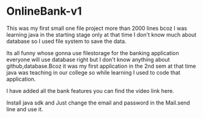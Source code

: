 # OnlineBank-v1
This was my first small one file project more than 2000 lines bcoz I was learning java in the starting stage only at that time I don't know much about database so I used file system to save the data.

Its all funny whose gonna use filestorage for the banking application everyone will use database right but I don't know anything about github,database.Bcoz it
was my first application in the 2nd sem at that time java was teaching in our college so while learning I used to code that application.


I have added all the bank features you can find the video link here.

Install java sdk and
Just change the email and password in the Mail.send line and use it.
